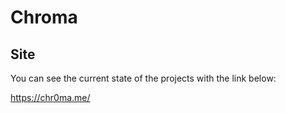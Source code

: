 # Chroma

## Site

You can see the current state of the projects with the link below:

https://chr0ma.me/

## 
